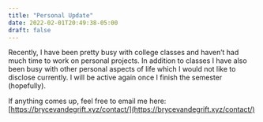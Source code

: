 ```yaml
---
title: "Personal Update"
date: 2022-02-01T20:49:38-05:00
draft: false
---
```


Recently, I have been pretty busy with college classes and haven’t had much time to work on personal projects.
In addition to classes I have also been busy with other personal aspects of life which I would not like to disclose currently.
I will be active again once I finish the semester (hopefully).

If anything comes up, feel free to email me here: [https://brycevandegrift.xyz/contact/](https://brycevandegrift.xyz/contact/)
